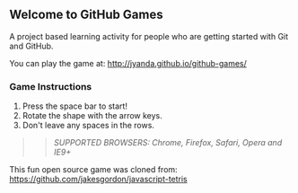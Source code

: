 ## Welcome to GitHub Games

A project based learning activity for people who are getting started with Git and GitHub.

You can play the game at: http://jyanda.github.io/github-games/

### Game Instructions

1. Press the space bar to start!
2. Rotate the shape with the arrow keys.
3. Don't leave any spaces in the rows.

>> _*SUPPORTED BROWSERS*: Chrome, Firefox, Safari, Opera and IE9+_

This fun open source game was cloned from: https://github.com/jakesgordon/javascript-tetris
